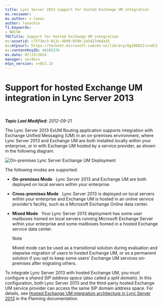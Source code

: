 ```yaml
---
title: Lync Server 2013 support for hosted Exchange UM integration
ms.reviewer: 
ms.author: v-lanac
author: lanachin
f1.keywords:
- NOCSH
TOCTitle: Support for hosted Exchange UM integration
ms:assetid: c7573ec3-013c-48d9-b59b-2a5427e6da35
ms:mtpsurl: https://technet.microsoft.com/en-us/library/Gg398821(v=OCS.15)
ms:contentKeyID: 48185376
ms.date: 07/23/2014
manager: serdars
mtps_version: v=OCS.15
---
```


<div data-xmlns="http://www.w3.org/1999/xhtml">

<div class="topic" data-xmlns="http://www.w3.org/1999/xhtml" data-msxsl="urn:schemas-microsoft-com:xslt" data-cs="https://msdn.microsoft.com/">

<div data-asp="https://msdn2.microsoft.com/asp">

# Support for hosted Exchange UM integration in Lync Server 2013

</div>

<div id="mainSection">

<div id="mainBody">

<span> </span>

_**Topic Last Modified:** 2012-09-21_

The Lync Server 2013 ExUM Routing application supports integration with Exchange Unified Messaging (UM) in an on-premises environment, where Lync Server 2013 and Exchange UM are both installed locally within your enterprise, or in with Exchange UM hosted by a service provider, as shown in the following diagram.

![On-premises Lync Server Exchange UM Deployment](images/Gg398821.d6498eb9-87ee-40f3-8ecd-852f91546590(OCS.15).jpg "On-premises Lync Server Exchange UM Deployment")

The following modes are supported:

  - **On-premises Mode**   Lync Server 2013 and Exchange UM are both deployed on local servers within your enterprise.

  - **Cross-premises Mode**   Lync Server 2013 is deployed on local servers within your enterprise and Exchange UM is hosted in an online service provider’s facility, such as a Microsoft Exchange Online data center.

  - **Mixed Mode**   Your Lync Server 2013 deployment has some user mailboxes homed on local servers running Microsoft Exchange Server within your enterprise and some mailboxes homed in a hosted Exchange service data center.
    
    <div>
    

    > [!NOTE]  
    > Mixed mode can be used as a transitional solution during evaluation and stepwise migration of users to hosted Exchange UM, or as a permanent solution if you opt to keep some users’ Exchange UM services on-premises after migrating others.

    
    </div>

To integrate Lync Server 2013 with hosted Exchange UM, you must configure a *shared SIP address space* (also called a *split domain*). In this configuration, both Lync Server 2013 and the third-party hosted Exchange UM service provider can access the same SIP domain address space. For details, see [Hosted Exchange UM integration architecture in Lync Server 2013](lync-server-2013-hosted-exchange-um-integration-architecture.md) in the Planning documentation.

</div>

<span> </span>

</div>

</div>

</div>

